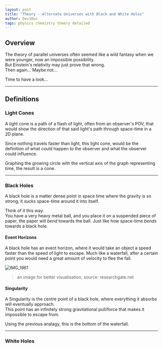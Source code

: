 ```yaml
---
layout: post
title: "Theory - Alternate Universes with Black and White Holes"
author: Dev10us
tags: physics chemistry theory detailed
---
```


## Overview

The theory of parallel universes often seemed like a wild fantasy when we were younger, now an impossible possibility.\
But Einstein's relativity may just prove that wrong. \
Then again... Maybe not...

Time to have a look...

---

## Definitions

### Light Cones

A light cone is a path of a flash of light, often from an observer's POV, that would show the direction of that said light's path through space-time in a 2D plane.

Since nothing travels faster than light, this light cone, would be the definition of what could happen to the observer and what the observer could influence.

Graphing the growing circle with the vertical axis of the graph representing time, the result is a cone.

---

### Black Holes

A black hole is a matter dense point in space time where the gravity is so strong, it _sucks_ space-time around it into itself.

Think of it this way.\
You have a very heavy metal ball, and you place it on a suspended piece of paper, the paper will _bend_ towards the ball. Just like how space-time _bends_ towards a black hole.

#### Event Horizons

A black hole has an event horizon, where it would take an object a speed faster than the speed of light to escape. Much like a waterfall, after a certain point you would need a great amount of velocity to flee the fall.

![IMG_1961](https://github.com/1D10T1C-STUD10S/scripta-mirabilia/assets/112738649/7ef856e6-4048-4f17-b3b3-9843cd099fcd)
> an image for better visualisation, source: researchgate.net


#### Singularity

A Singularity is the centre point of a black hole, where everything it absorbs will eventually approach.\
This point has an infinitely strong gravitational pull/force that makes it impossible to escape from.

Using the previous analagy, this is the bottom of the waterfall.

---

### White Holes


